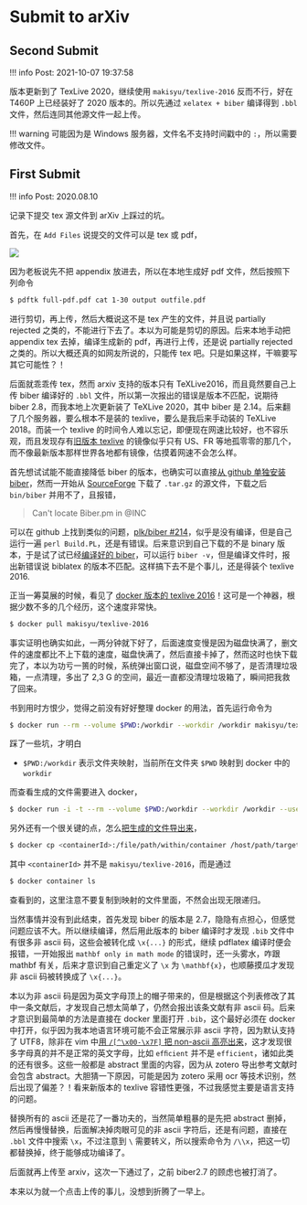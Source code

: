# Submit to arXiv

## Second Submit

!!! info
    Post: 2021-10-07 19:37:58

版本更新到了 TexLive 2020，继续使用 `makisyu/texlive-2016` 反而不行，好在 T460P 上已经装好了 2020 版本的。所以先通过 `xelatex + biber` 编译得到 `.bbl` 文件，然后连同其他源文件一起上传。

!!! warning
    可能因为是 Windows 服务器，文件名不支持时间戳中的 `:`，所以需要修改文件。

## First Submit

!!! info
    Post: 2020.08.10

记录下提交 tex 源文件到 arXiv 上踩过的坑。

首先，在 `Add Files` 说提交的文件可以是 tex 或 pdf，

![](submit-arxiv.png)

因为老板说先不把 appendix 放进去，所以在本地生成好 pdf 文件，然后按照下列命令

```bash
$ pdftk full-pdf.pdf cat 1-30 output outfile.pdf
```

进行剪切，再上传，然后大概说这不是 tex 产生的文件，并且说 partially rejected 之类的，不能进行下去了。本以为可能是剪切的原因。后来本地手动把 appendix tex 去掉，编译生成新的 pdf，再进行上传，还是说 partially rejected 之类的。所以大概还真的如网友所说的，只能传 tex 吧。只是如果这样，干嘛要写其它可能性？！

后面就乖乖传 tex，然而 arxiv 支持的版本只有 TeXLive2016，而且竟然要自己上传 biber 编译好的 `.bbl` 文件，所以第一次报出的错误是版本不匹配，说期待 biber 2.8，而我本地上次更新装了 TeXLive 2020，其中 biber 是 2.14。后来翻了几个服务器，要么根本不是装的 texlive，要么是我后来手动装的 TeXLive 2018。而装一个 texlive 的时间令人难以忘记，即便现在网速比较好，也不容乐观，而且发现存有[旧版本 texlive](https://www.tug.org/historic/) 的镜像似乎只有 US、FR 等地孤零零的那几个，而不像最新版本那样世界各地都有镜像，估摸着网速不会怎么样。

首先想试试能不能直接降低 biber 的版本，也确实可以直接[从 github 单独安装 biber](https://github.com/plk/biber)，然而一开始从 [SourceForge](https://sourceforge.net/projects/biblatex-biber/files/biblatex-biber/2.8/) 下载了 `.tar.gz` 的源文件，下载之后 `bin/biber` 并用不了，且报错，

> Can't locate Biber.pm in @INC

可以在 github 上找到类似的问题，[plk/biber #214](https://github.com/plk/biber/issues/214)，似乎是没有编译，但是自己运行一遍 `perl Build.PL`，还是有错误。后来意识到自己下载的不是 binary 版本，于是试了试已经[编译好的 biber](https://sourceforge.net/projects/biblatex-biber/files/biblatex-biber/2.8/binaries/Linux/)，可以运行 `biber -v`，但是编译文件时，报出新错误说 biblatex 的版本不匹配。这样搞下去不是个事儿，还是得装个 texlive 2016.

正当一筹莫展的时候，看见了 [docker 版本的 texlive 2016](https://hub.docker.com/r/makisyu/texlive-2016/)！这可是一个神器，根据少数不多的几个经历，这个速度非常快。

```bash
$ docker pull makisyu/texlive-2016
```

事实证明也确实如此，一两分钟就下好了，后面速度变慢是因为磁盘快满了，删文件的速度都比不上下载的速度，磁盘快满了，然后直接卡掉了，然而这时也快下载完了，本以为功亏一篑的时候，系统弹出窗口说，磁盘空间不够了，是否清理垃圾箱，一点清理，多出了 2,3 G 的空间，最近一直都没清理垃圾箱了，瞬间把我救了回来。

书到用时方恨少，觉得之前没有好好整理 docker 的用法，首先运行命令为

```bash
$ docker run --rm --volume $PWD:/workdir --workdir /workdir makisyu/texlive-2016 pdflatex main.tex
```

踩了一些坑，才明白

- `$PWD:/workdir` 表示文件夹映射，当前所在文件夹 `$PWD` 映射到 docker 中的 `workdir`

而查看生成的文件需要进入 docker，

```bash
$ docker run -i -t --rm --volume $PWD:/workdir --workdir /workdir --user 1001:1001 makisyu/texlive-2016 /usr/bin/bash
```

另外还有一个很关键的点，怎么[把生成的文件导出来](https://stackoverflow.com/questions/22049212/copying-files-from-docker-container-to-host)，

```bash
$ docker cp <containerId>:/file/path/within/container /host/path/target
```

其中 `<containerId>` 并不是 `makisyu/texlive-2016`，而是通过 

```bash
$ docker container ls 
```

查看到的，这里注意不要复制到映射的文件里面，不然会出现无限递归。

当然事情并没有到此结束，首先发现 biber 的版本是 2.7，隐隐有点担心，但感觉问题应该不大。所以继续编译，然后用此版本的 biber 编译时才发现 `.bib` 文件中有很多非 ascii 码，这些会被转化成 `\x{...}` 的形式，继续 pdflatex 编译时便会报错，一开始报出 `mathbf only in math mode` 的错误时，还一头雾水，咋跟 mathbf 有关，后来才意识到自己重定义了 `\x` 为 `\mathbf{x}`，也顺藤摸瓜才发现非 ascii 码被转换成了 `\x{...}`。

本以为非 ascii 码是因为英文字母顶上的帽子带来的，但是根据这个列表修改了其中一条文献后，才发现自己想太简单了，仍然会报出该条文献有非 ascii 码。后来才意识到最简单的方法是直接在 docker 里面打开 `.bib`，这个最好必须在 docker 中打开，似乎因为我本地语言环境可能不会正常展示非 ascii 字符，因为默认支持了 UTF8，除非在 vim 中[用 `/[^\x00-\x7F]` 把 non-ascii 高亮出来](https://stackoverflow.com/questions/16987362/how-to-get-vim-to-highlight-non-ascii-characters)，这才发现很多字母真的并不是正常的英文字母，比如 `efﬁcient` 并不是 `efficient`，诸如此类的还有很多。这些一般都是 abstract 里面的内容，因为从 zotero 导出参考文献时会包含 abstract。大胆猜一下原因，可能是因为 zotero 采用 ocr 等技术识别，然后出现了偏差？！看来新版本的 texlive 容错性更强，不过我感觉主要是语言支持的问题。

替换所有的 ascii 还是花了一番功夫的，当然简单粗暴的是先把 abstract 删掉，然后再慢慢替换，后面解决掉肉眼可见的非 ascii 字符后，还是有问题，直接在 `.bbl` 文件中搜索 `\x`，不过注意到 `\` 需要转义，所以搜索命令为 `/\\x`，把这一切都替换掉，终于能够成功编译了。

后面就再上传至 arxiv，这次一下通过了，之前 biber2.7 的顾虑也被打消了。

本来以为就一个点击上传的事儿，没想到折腾了一早上。

